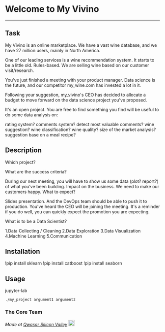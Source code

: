 # Welcome to My Vivino
***

## Task
My Vivino is an online marketplace. We have a vast wine database, and we have 27 million users, mainly in North America.

One of our leading services is a wine recommendation system. It starts to be a little old. Rules-based. We are selling wine based on our customer visit/research.

You've just finished a meeting with your product manager. Data science is the future, and our competitor my_wine.com has invested a lot in it.

Following your suggestion, my_vivino's CEO has decided to allocate a budget to move forward on the data science project you've proposed.

It's an open project. You are free to find something you find will be useful to do some data analysis on:

rating system?
comments system? detect most valuable comments?
wine suggestion?
wine classification?
wine quality?
size of the market analysis?
suggestion base on a meal recipe?

## Description
Which project?

What are the success criteria?

During our next meeting, you will have to show us some data (plot? report?) of what you've been building.
Impact on the business. We need to make our customers happy.
What to expect?

Slides presentation.
And the DevOps team should be able to push it to production.
You've heard the CEO will be joining the meeting. It's a reminder if you do well, you can quickly expect the promotion you are expecting.

What is to be a Data Scientist?

1.Data Collecting / Cleaning
2.Data Exploration
3.Data Visualization
4.Machine Learning
5.Communication

## Installation
!pip install sklearn
!pip install catboost
!pip install seaborn
## Usage

jupyter-lab

```
./my_project argument1 argument2
```

### The Core Team


<span><i>Made at <a href='https://qwasar.io'>Qwasar Silicon Valley</a></i></span>
<span><img alt='Qwasar Silicon Valley Logo' src='https://storage.googleapis.com/qwasar-public/qwasar-logo_50x50.png' width='20px'></span>
